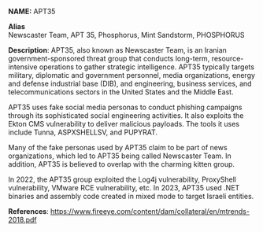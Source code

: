 **NAME:**
APT35

**Alias**  
Newscaster Team, APT 35, Phosphorus, Mint Sandstorm, PHOSPHORUS

**Description**:
APT35, also known as Newscaster Team, is an Iranian government-sponsored threat group that conducts long-term, resource-intensive operations to gather strategic intelligence. APT35 typically targets military, diplomatic and government personnel, media organizations, energy and defense industrial base (DIB), and engineering, business services, and telecommunications sectors in the United States and the Middle East.

APT35 uses fake social media personas to conduct phishing campaigns through its sophisticated social engineering activities. It also exploits the Ekton CMS vulnerability to deliver malicious payloads. The tools it uses include Tunna, ASPXSHELLSV, and PUPYRAT.

Many of the fake personas used by APT35 claim to be part of news organizations, which led to APT35 being called Newscaster Team. In addition, APT35 is believed to overlap with the charming kitten group.

In 2022, the APT35 group exploited the Log4j vulnerability, ProxyShell vulnerability, VMware RCE vulnerability, etc. In 2023, APT35 used .NET binaries and assembly code created in mixed mode to target Israeli entities.


**References**:
https://www.fireeye.com/content/dam/collateral/en/mtrends-2018.pdf